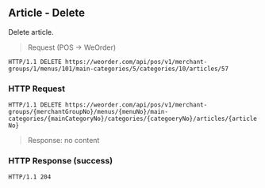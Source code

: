 ## Article - Delete

Delete article.

> Request (POS -> WeOrder)

```
HTTP/1.1 DELETE https://weorder.com/api/pos/v1/merchant-groups/1/menus/101/main-categories/5/categories/10/articles/57
```

### HTTP Request

`HTTP/1.1 DELETE https://weorder.com/api/pos/v1/merchant-groups/{merchantGroupNo}/menus/{menuNo}/main-categories/{mainCategoryNo}/categories/{categoeryNo}/articles/{articleNo}`

> Response: no content

### HTTP Response (success)

`HTTP/1.1 204`

